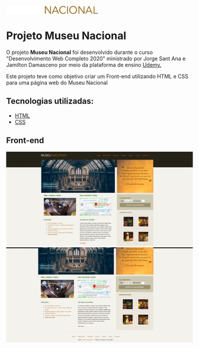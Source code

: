 
<img src="img/logo.PNG">
<h1>Projeto Museu Nacional</h1>
<p>O projeto <strong>Museu Nacional</strong> foi desenvolvido durante o curso "Desenvolvimento Web Completo 2020" ministrado por  Jorge Sant Ana e Jamilton Damasceno por meio da plataforma de ensino <a href ="https://www.udemy.com/">Udemy.<a></p>
<p>Este projeto teve como objetivo criar um Front-end utilizando HTML e CSS para uma página web do Museu Nacional</p>

## Tecnologias utilizadas:

  - [HTML](https://www.w3schools.com/html/default.asp)
  - [CSS](https://www.w3schools.com/css/)

## Front-end

<img src="img/Captura1.PNG">
<img src="img/Captura2.PNG">





